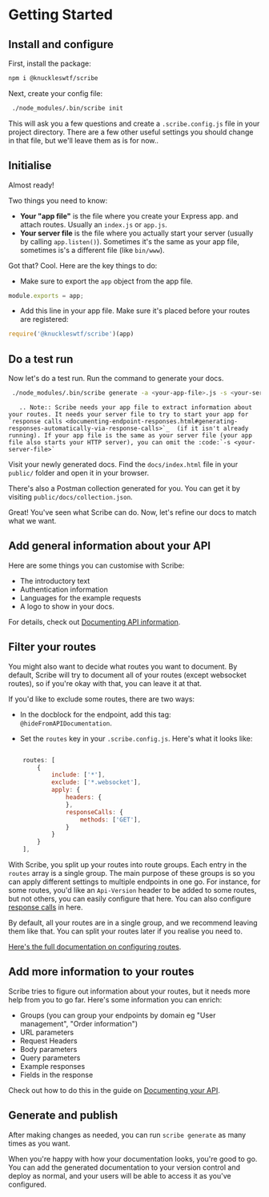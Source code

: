 # Getting Started

## Install and configure
First, install the package:

```bash
npm i @knuckleswtf/scribe
```

Next, create your config file:

```bash
 ./node_modules/.bin/scribe init
```

This will ask you a few questions and create a `.scribe.config.js` file in your project directory. There are a few other useful settings you should change in that file, but we'll leave them as is for now..

## Initialise
Almost ready!

Two things you need to know:
- **Your "app file"** is the file where you create your Express app. and attach routes. Usually an `index.js` or `app.js`.
- **Your server file** is the file where you actually start your server (usually by calling `app.listen()`). Sometimes it's the same as your app file, sometimes is's a different file (like `bin/www`).

Got that? Cool. Here are the key things to do:

- Make sure to export the `app` object from the app file.

```js
module.exports = app;
```

- Add this line in your app file. Make sure it's placed before your routes are registered:

```js
require('@knuckleswtf/scribe')(app)
```

## Do a test run
Now let's do a test run. Run the command to generate your docs.

```bash
 ./node_modules/.bin/scribe generate -a <your-app-file>.js -s <your-server-file>
```

```eval_rst
   .. Note:: Scribe needs your app file to extract information about your routes. It needs your server file to try to start your app for `response calls <documenting-endpoint-responses.html#generating-responses-automatically-via-response-calls>`_  (if it isn't already running). If your app file is the same as your server file (your app file also starts your HTTP server), you can omit the :code:`-s <your-server-file>`
```


Visit your newly generated docs. Find the `docs/index.html` file in your `public/` folder and open it in your browser.

There's also a Postman collection generated for you. You can get it by visiting `public/docs/collection.json`.

Great! You've seen what Scribe can do. Now, let's refine our docs to match what we want.

## Add general information about your API
Here are some things you can customise with Scribe:
- The introductory text
- Authentication information
- Languages for the example requests
- A logo to show in your docs.

For details, check out [Documenting API information](documenting-api-information.html).

## Filter your routes
You might also want to decide what routes you want to document. By default, Scribe will try to document all of your routes (except websocket routes), so if you're okay with that, you can leave it at that.

If you'd like to exclude some routes, there are two ways:

- In the docblock for the endpoint, add this tag: `@hideFromAPIDocumentation`.

- Set the `routes` key in your `.scribe.config.js`. Here's what it looks like:

```js

    routes: [
        {
            include: ['*'],
            exclude: ['*.websocket'],
            apply: {
                headers: {
                },
                responseCalls: {
                    methods: ['GET'],
                }
            }
        }
    ],
```

With Scribe, you split up your routes into route groups. Each entry in the `routes` array is a single group. The main purpose of these groups is so you can apply different settings to multiple endpoints in one go. For instance, for some routes, you'd like an `Api-Version` header to be added to some routes, but not others, you can easily configure that here. You can also configure [response calls](documenting-endpoint-responses.html#generating-responses-automatically-via-response-calls) in here.

By default, all your routes are in a single group, and we recommend leaving them like that. You can split your routes later if you realise you need to. 

[Here's the full documentation on configuring routes](config.html#routes).

## Add more information to your routes
Scribe tries to figure out information about your routes, but it needs more help from you to go far. Here's some information you can enrich:
- Groups (you can group your endpoints by domain eg "User management", "Order information")
- URL parameters
- Request Headers
- Body parameters
- Query parameters
- Example responses
- Fields in the response

Check out how to do this in the guide on [Documenting your API](documenting.html).

## Generate and publish
After making changes as needed, you can run `scribe generate` as many times as you want.

When you're happy with how your documentation looks, you're good to go. You can add the generated documentation to your version control and deploy as normal, and your users will be able to access it as you've configured.
